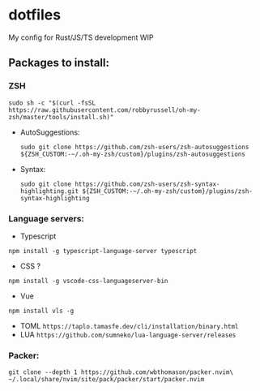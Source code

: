 # dotfiles

My config for Rust/JS/TS development
WIP

## Packages to install:

### ZSH

```
sudo sh -c "$(curl -fsSL https://raw.githubusercontent.com/robbyrussell/oh-my-zsh/master/tools/install.sh)"
```

- AutoSuggestions:
  ```
  sudo git clone https://github.com/zsh-users/zsh-autosuggestions ${ZSH_CUSTOM:-~/.oh-my-zsh/custom}/plugins/zsh-autosuggestions
  ```
- Syntax:
  ```
  sudo git clone https://github.com/zsh-users/zsh-syntax-highlighting.git ${ZSH_CUSTOM:-~/.oh-my-zsh/custom}/plugins/zsh-syntax-highlighting
  ```

### Language servers:
- Typescript
```
npm install -g typescript-language-server typescript
```
- CSS ?
```
npm install -g vscode-css-languageserver-bin
```
- Vue
```
npm install vls -g
```
- TOML
`https://taplo.tamasfe.dev/cli/installation/binary.html`
- LUA
`https://github.com/sumneko/lua-language-server/releases`

### Packer:

```
git clone --depth 1 https://github.com/wbthomason/packer.nvim\
~/.local/share/nvim/site/pack/packer/start/packer.nvim
```
